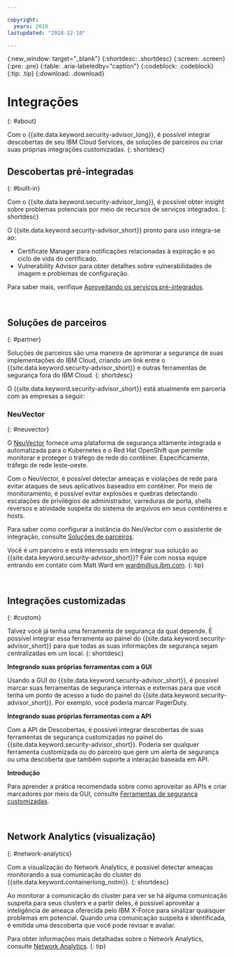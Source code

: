 ```yaml
---

copyright:
  years: 2018
lastupdated: "2018-12-10"

---
```


{:new_window: target="_blank"}
{:shortdesc: .shortdesc}
{:screen: .screen}
{:pre: .pre}
{:table: .aria-labeledby="caption"}
{:codeblock: .codeblock}
{:tip: .tip}
{:download: .download}

# Integrações
{: #about}

Com o {{site.data.keyword.security-advisor_long}}, é possível integrar descobertas de seu IBM Cloud Services, de soluções de parceiros ou criar suas próprias integrações customizadas.
{: shortdesc}


## Descobertas pré-integradas
{: #built-in}

Com o {{site.data.keyword.security-advisor_long}}, é possível obter insight sobre problemas potenciais por meio de recursos de serviços integrados.
{: shortdesc}


O {{site.data.keyword.security-advisor_short}} pronto para uso integra-se ao:

* Certificate Manager para notificações relacionadas à expiração e ao ciclo de vida do certificado.
* Vulnerability Advisor para obter detalhes sobre vulnerabilidades de imagem e problemas de configuração.

Para saber mais, verifique [Aproveitando os serviços pré-integrados](setup.html).

</br>

## Soluções de parceiros
{: #partner}

Soluções de parceiros são uma maneira de aprimorar a segurança de suas implementações do IBM Cloud, criando um link entre o {{site.data.keyword.security-advisor_short}} e outras ferramentas de segurança fora do IBM Cloud.
{: shortdesc}

O {{site.data.keyword.security-advisor_short}} está atualmente em parceria com as empresas a seguir:

### NeuVector
{: #neuvector}

O [NeuVector](https://neuvector.com/) fornece uma plataforma de segurança altamente integrada e automatizada para o Kubernetes e o Red Hat OpenShift que permite monitorar e proteger o tráfego de rede do contêiner. Especificamente, tráfego de rede leste-oeste.

Com o NeuVector, é possível detectar ameaças e violações de rede para evitar ataques de seus aplicativos baseados em contêiner. Por meio de monitoramento, é possível evitar explosões e quebras detectando escalações de privilégios de administrador, varreduras de porta, shells reversos e atividade suspeita do sistema de arquivos em seus contêineres e hosts.

Para saber como configurar a instância do NeuVector com o assistente de integração, consulte [Soluções de parceiros](partners.html).

Você é um parceiro e está interessado em integrar sua solução ao {{site.data.keyword.security-advisor_short}}? Fale com nossa equipe entrando em contato com Matt Ward em wardm@us.ibm.com.
{: tip}

</br>

## Integrações customizadas
{: #custom}

Talvez você já tenha uma ferramenta de segurança da qual depende. É possível integrar essa ferramenta ao painel do {{site.data.keyword.security-advisor_short}} para que todas as suas informações de segurança sejam centralizadas em um local.
{: shortdesc}

**Integrando suas próprias ferramentas com a GUI**

Usando a GUI do {{site.data.keyword.security-advisor_short}}, é possível marcar suas ferramentas de segurança internas e externas para que você tenha um ponto de acesso a tudo do painel do {{site.data.keyword.security-advisor_short}}. Por exemplo, você poderia marcar PagerDuty.

**Integrando suas próprias ferramentas com a API**

Com a API de Descobertas, é possível integrar descobertas de suas ferramentas de segurança customizadas no painel do {{site.data.keyword.security-advisor_short}}. Poderia ser qualquer ferramenta customizada ou do parceiro que gere um alerta de segurança ou uma descoberta que também suporte a interação baseada em API.

**Introdução**

Para aprender a prática recomendada sobre como aproveitar as APIs e criar marcadores por meio da GUI, consulte [Ferramentas de segurança customizadas](/docs/services/security-advisor/custom.html).

</br>


## Network Analytics (visualização)
{: #network-analytics}

Com a visualização do Network Analytics, é possível detectar ameaças monitorando a sua comunicação do cluster do {{site.data.keyword.containerlong_notm}}.
{: shortdesc}

Ao monitorar a comunicação do cluster para ver se há alguma comunicação suspeita para seus clusters e a partir deles, é possível aproveitar a inteligência de ameaça oferecida pelo IBM X-Force para sinalizar quaisquer problemas em potencial. Quando uma comunicação suspeita é identificada, é emitida uma descoberta que você pode revisar e avaliar.

Para obter informações mais detalhadas sobre o Network Analytics, consulte [Network Analytics](network-analytics.html).
{: tip}

</br>
</br>
